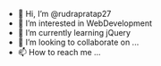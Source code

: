 - 👋 Hi, I’m @rudrapratap27
- 👀 I’m interested in WebDevelopment
- 🌱 I’m currently learning jQuery
- 💞️ I’m looking to collaborate on ...
- 📫 How to reach me ...

<!---
rudrapratap27/rudrapratap27 is a ✨ special ✨ repository because its `README.md` (this file) appears on your GitHub profile.
You can click the Preview link to take a look at your changes.
--->
